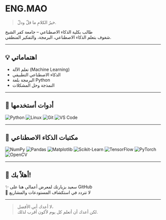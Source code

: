 # ENG.MAO

> خيرُ الكلامِ ما قلّ ودلّ.

طالب بكلية الذكاء الاصطناعي – جامعة كفر الشيخ  
شغوف بتعلم الذكاء الاصطناعي، البرمجة، والتفكير المنطقي.

---

## 💡 اهتماماتي
- تعلم الآلة (Machine Learning)
- الذكاء الاصطناعي التطبيقي
- البرمجة بلغة Python
- النمذجة وحل المشكلات

---

## 🧰 أدوات أستخدمها
![Python](https://img.shields.io/badge/Python-306998?style=flat&logo=python&logoColor=white)
![Linux](https://img.shields.io/badge/Linux-000?style=flat&logo=linux&logoColor=white)
![Git](https://img.shields.io/badge/Git-F05032?style=flat&logo=git&logoColor=white)
![VS Code](https://img.shields.io/badge/VS%20Code-007ACC?style=flat&logo=visual-studio-code&logoColor=white)

---

## 🧠 مكتبات الذكاء الاصطناعي
![NumPy](https://img.shields.io/badge/NumPy-013243?style=flat&logo=numpy&logoColor=white)
![Pandas](https://img.shields.io/badge/Pandas-150458?style=flat&logo=pandas&logoColor=white)
![Matplotlib](https://img.shields.io/badge/Matplotlib-11557C?style=flat&logo=matplotlib&logoColor=white)
![Scikit-Learn](https://img.shields.io/badge/Scikit--Learn-F7931E?style=flat&logo=scikit-learn&logoColor=white)
![TensorFlow](https://img.shields.io/badge/TensorFlow-FF6F00?style=flat&logo=tensorflow&logoColor=white)
![PyTorch](https://img.shields.io/badge/PyTorch-EE4C2C?style=flat&logo=pytorch&logoColor=white)
![OpenCV](https://img.shields.io/badge/OpenCV-5C3EE8?style=flat&logo=opencv&logoColor=white)

---

## 👋 أهلاً بك!
✨ سعيد بزيارتك لمعرض أعمالي هنا على GitHub  
📌 لا تتردد في استكشاف المستودعات والمشاريع

---

> لا أعدك أني الأفضل،  
> لكن أعدك أن أتعلم كل يوم لأكون أقرب لذلك.
